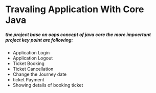 <h1> Travaling Application With Core Java</h1>
<h5>the project base on oops concept of java core the more impoertant project key point are following:</h5>

<ul>
<li>Application Login</li>
<li>Application Logout</li>
<li>Ticket Booking</li>
<li>Ticket Cancellation</li>
<li>Change the Journey date</li>
<li>ticket Payment</li>
<li>Showing details of booking ticket</li>
</ul>
